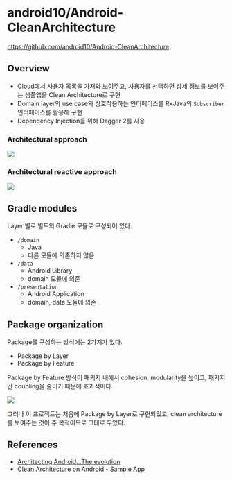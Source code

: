 # android10/Android-CleanArchitecture

https://github.com/android10/Android-CleanArchitecture

## Overview

- Cloud에서 사용자 목록을 가져와 보여주고, 사용자를 선택하면 상세 정보를 보여주는 샘플앱을 Clean Architecture로 구현
- Domain layer의 use case와 상호작용하는 인터페이스를 RxJava의 `Subscriber` 인터페이스를 활용해 구현
- Dependency Injection을 위해 Dagger 2를 사용

### Architectural approach

![](https://camo.githubusercontent.com/923f431518bb20003a401768449e59469995657c/687474703a2f2f6665726e616e646f63656a61732e636f6d2f77702d636f6e74656e742f75706c6f6164732f323031342f30392f636c65616e5f6172636869746563747572655f616e64726f69642e706e67)

### Architectural reactive approach

![](https://camo.githubusercontent.com/0bf8c53baf9bf62f8c85b983d49cef4e23539188/687474703a2f2f6665726e616e646f63656a61732e636f6d2f77702d636f6e74656e742f75706c6f6164732f323031352f30372f636c65616e5f6172636869746563747572655f65766f6c7574696f6e2e706e67)

## Gradle modules

Layer 별로 별도의 Gradle 모듈로 구성되어 있다.

- `/domain`
  - Java
  - 다른 모듈에 의존하지 않음
- `/data`
  - Android Library
  - domain 모듈에 의존
- `/presentation`
  - Android Application
  - domain, data 모듈에 의존

## Package organization

Package를 구성하는 방식에는 2가지가 있다.

- Package by Layer
- Package by Feature

Package by Feature 방식이 패키지 내에서 cohesion, modularity을 높이고, 패키지 간 coupling을 줄이기 때문에 효과적이다.

![](http://fernandocejas.com/wp-content/uploads/2015/07/package_organization-795x1024.png)

그러나 이 프로젝트는 처음에 Package by Layer로 구현되었고, clean architecture를 보여주는 것이 주 목적이므로 그대로 두었다.

## References

- [Architecting Android…The evolution](http://fernandocejas.com/2015/07/18/architecting-android-the-evolution/)
- [Clean Architecture on Android - Sample App](https://www.youtube.com/watch?v=XSjV4sG3ni0&feature=youtu.be)

